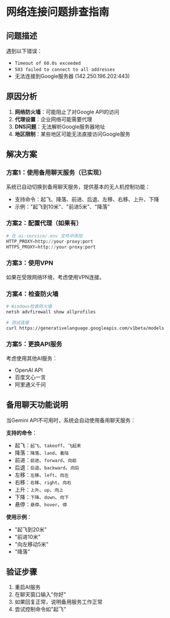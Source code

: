 # 网络连接问题排查指南

## 问题描述
遇到以下错误：
- `Timeout of 60.0s exceeded`
- `503 failed to connect to all addresses`
- 无法连接到Google服务器 (142.250.196.202:443)

## 原因分析
1. **网络防火墙**：可能阻止了对Google API的访问
2. **代理设置**：企业网络可能需要代理
3. **DNS问题**：无法解析Google服务器地址
4. **地区限制**：某些地区可能无法直接访问Google服务

## 解决方案

### 方案1：使用备用聊天服务（已实现）
系统已自动切换到备用聊天服务，提供基本的无人机控制功能：
- 支持命令：起飞、降落、前进、后退、左移、右移、上升、下降
- 示例："起飞到10米"、"前进5米"、"降落"

### 方案2：配置代理（如果有）
```python
# 在 ai-service/.env 文件中添加
HTTP_PROXY=http://your-proxy:port
HTTPS_PROXY=http://your-proxy:port
```

### 方案3：使用VPN
如果在受限网络环境，考虑使用VPN连接。

### 方案4：检查防火墙
```bash
# Windows检查防火墙
netsh advfirewall show allprofiles

# 测试连接
curl https://generativelanguage.googleapis.com/v1beta/models
```

### 方案5：更换API服务
考虑使用其他AI服务：
- OpenAI API
- 百度文心一言
- 阿里通义千问

## 备用聊天功能说明
当Gemini API不可用时，系统会自动使用备用聊天服务：

**支持的命令**：
- 起飞：`起飞`、`takeoff`、`飞起来`
- 降落：`降落`、`land`、`着陆`
- 前进：`前进`、`forward`、`向前`
- 后退：`后退`、`backward`、`向后`
- 左移：`左移`、`left`、`向左`
- 右移：`右移`、`right`、`向右`
- 上升：`上升`、`up`、`向上`
- 下降：`下降`、`down`、`向下`
- 悬停：`悬停`、`hover`、`停`

**使用示例**：
- "起飞到20米"
- "前进10米"
- "向左移动5米"
- "降落"

## 验证步骤
1. 重启AI服务
2. 在聊天窗口输入"你好"
3. 如果回复正常，说明备用服务工作正常
4. 尝试控制命令如"起飞" 